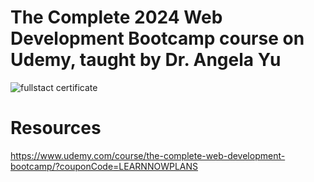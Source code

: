 # The Complete 2024 Web Development Bootcamp course on Udemy, taught by Dr. Angela Yu

![fullstact certificate](https://github.com/user-attachments/assets/e7b751ab-1fdd-4cf1-9095-6348a31e7c2f)

# Resources
https://www.udemy.com/course/the-complete-web-development-bootcamp/?couponCode=LEARNNOWPLANS
